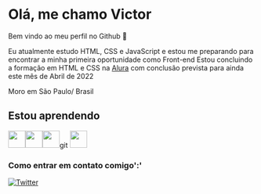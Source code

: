 
# Olá, me chamo Victor

Bem vindo ao meu perfil no Github &#128075;

Eu atualmente estudo HTML, CSS e JavaScript e estou me preparando para encontrar a minha primeira oportunidade como Front-end
Estou concluindo a formação em HTML e CSS na [Alura](https://www.alura.com.br/formacao-html-e-css) com conclusão prevista para ainda este mês de Abril de 2022

Moro em São Paulo/ Brasil

## Estou aprendendo

<img src="https://cdn.jsdelivr.net/gh/devicons/devicon/icons/html5/html5-plain-wordmark.svg" width="35px" height="35px"/><img src="https://cdn.jsdelivr.net/gh/devicons/devicon/icons/css3/css3-plain-wordmark.svg" width="35px" height="35px"/><img src="https://cdn.jsdelivr.net/gh/devicons/devicon/icons/javascript/javascript-plain.svg" width="35px" height="35px"/>git <img src="https://cdn.jsdelivr.net/gh/devicons/devicon/icons/git/git-plain-wordmark.svg" width="35px" height="35px"/>

### Como entrar em contato comigo':'

[![Twitter](https://img.shields.io/twitter/url?label=%40victormdsts&style=social&url=https%3A%2F%2Ftwitter.com%2Fvictormdsts)](https://twitter.com/intent/tweet?text=Wow:&url=https%3A%2F%2Ftwitter.com%2Fvictormdsts)